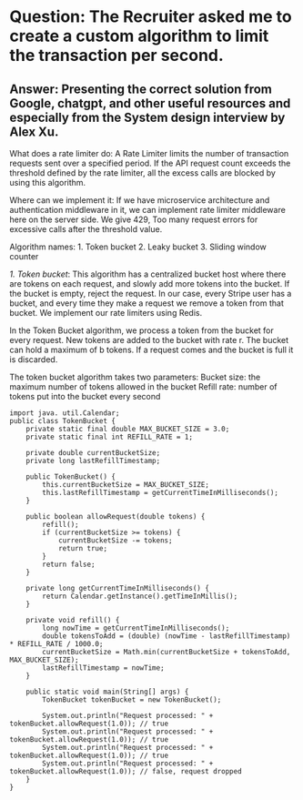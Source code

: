 # Question: The Recruiter asked me to create a custom algorithm to limit the transaction per second. 
## Answer: Presenting the correct solution from Google, chatgpt, and other useful resources and especially from the System design interview by Alex Xu. 
         
What does a rate limiter do:  A Rate Limiter limits the number of transaction requests sent over a specified period. 
                               If the API request count exceeds the threshold defined by the rate limiter, all the excess calls are blocked by using this algorithm.

Where can we implement it: If we have microservice architecture and authentication middleware in it, we can implement rate limiter middleware here on the server side.
                           We give 429, Too many request errors for excessive calls after the threshold value. 

Algorithm names: 1. Token bucket
                  2. Leaky bucket
                  3. Sliding window counter

*1. Token bucket*: This algorithm has a centralized bucket host where there are tokens on each request, and slowly add more tokens into the bucket. If the bucket is empty, reject the request. 
                  In our case, every Stripe user has a bucket, and every time they make a request we remove a token from that bucket. We implement our rate limiters using Redis.

In the Token Bucket algorithm, we process a token from the bucket for every request. New tokens are added to the bucket with rate r. The bucket can hold a maximum of b tokens. If a request comes and the bucket is full it is discarded.

The token bucket algorithm takes two parameters:         Bucket size: the maximum number of tokens allowed in the bucket
                                                         Refill rate: number of tokens put into the bucket every second

```java: 
import java. util.Calendar;
public class TokenBucket {
    private static final double MAX_BUCKET_SIZE = 3.0;
    private static final int REFILL_RATE = 1;

    private double currentBucketSize;
    private long lastRefillTimestamp;

    public TokenBucket() {
        this.currentBucketSize = MAX_BUCKET_SIZE;
        this.lastRefillTimestamp = getCurrentTimeInMilliseconds();
    }

    public boolean allowRequest(double tokens) {
        refill();
        if (currentBucketSize >= tokens) {
            currentBucketSize -= tokens;
            return true;
        }
        return false;
    }

    private long getCurrentTimeInMilliseconds() {
        return Calendar.getInstance().getTimeInMillis();
    }

    private void refill() {
        long nowTime = getCurrentTimeInMilliseconds();
        double tokensToAdd = (double) (nowTime - lastRefillTimestamp) * REFILL_RATE / 1000.0;
        currentBucketSize = Math.min(currentBucketSize + tokensToAdd, MAX_BUCKET_SIZE);
        lastRefillTimestamp = nowTime;
    }

    public static void main(String[] args) {
        TokenBucket tokenBucket = new TokenBucket();

        System.out.println("Request processed: " + tokenBucket.allowRequest(1.0)); // true
        System.out.println("Request processed: " + tokenBucket.allowRequest(1.0)); // true
        System.out.println("Request processed: " + tokenBucket.allowRequest(1.0)); // true
        System.out.println("Request processed: " + tokenBucket.allowRequest(1.0)); // false, request dropped
    }
}
```




